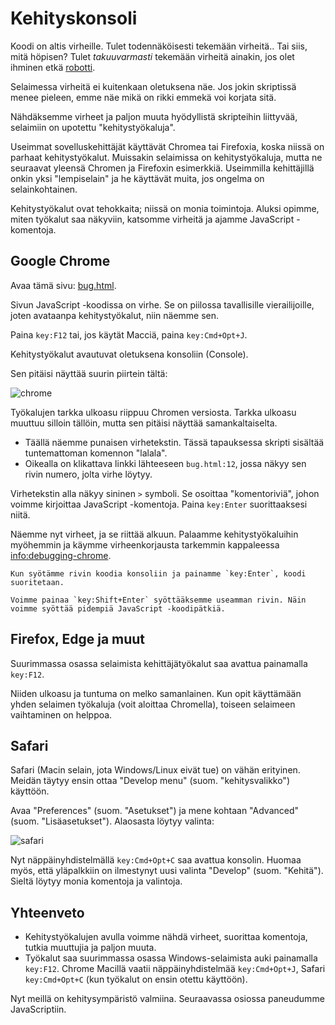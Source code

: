 # Kehityskonsoli

Koodi on altis virheille. Tulet todennäköisesti tekemään virheitä.. Tai siis, mitä höpisen? Tulet *takuuvarmasti* tekemään virheitä ainakin, jos olet ihminen etkä [robotti](https://en.wikipedia.org/wiki/Bender_(Futurama)).

Selaimessa virheitä ei kuitenkaan oletuksena näe. Jos jokin skriptissä menee pieleen, emme näe mikä on rikki emmekä voi korjata sitä.

Nähdäksemme virheet ja paljon muuta hyödyllistä skripteihin liittyvää, selaimiin on upotettu "kehitystyökaluja".

Useimmat sovelluskehittäjät käyttävät Chromea tai Firefoxia, koska niissä on parhaat kehitystyökalut. Muissakin selaimissa on kehitystyökaluja, mutta ne seuraavat yleensä Chromen ja Firefoxin esimerkkiä. Useimmilla kehittäjillä onkin yksi "lempiselain" ja he käyttävät muita, jos ongelma on selainkohtainen.

Kehitystyökalut ovat tehokkaita; niissä on monia toimintoja. Aluksi opimme, miten työkalut saa näkyviin, katsomme virheitä ja ajamme JavaScript -komentoja.

## Google Chrome

Avaa tämä sivu: [bug.html](bug.html).

Sivun JavaScript -koodissa on virhe. Se on piilossa tavallisille vierailijoille, joten avataanpa kehitystyökalut, niin näemme sen.

Paina `key:F12` tai, jos käytät Macciä, paina `key:Cmd+Opt+J`.

Kehitystyökalut avautuvat oletuksena konsoliin (Console).

Sen pitäisi näyttää suurin piirtein tältä:

![chrome](chrome.png)

Työkalujen tarkka ulkoasu riippuu Chromen versiosta. Tarkka ulkoasu muuttuu silloin tällöin, mutta sen pitäisi näyttää samankaltaiselta.

- Täällä näemme punaisen virhetekstin. Tässä tapauksessa skripti sisältää tuntemattoman komennon "lalala".
- Oikealla on klikattava linkki lähteeseen `bug.html:12`, jossa näkyy sen rivin numero, jolta virhe löytyy.

Virhetekstin alla näkyy sininen `>` symboli. Se osoittaa "komentoriviä", johon voimme kirjoittaa JavaScript -komentoja. Paina `key:Enter` suorittaaksesi niitä.

Näemme nyt virheet, ja se riittää alkuun. Palaamme kehitystyökaluihin myöhemmin ja käymme virheenkorjausta tarkemmin kappaleessa <info:debugging-chrome>.

```smart header="Monirivinen syöttö"
Kun syötämme rivin koodia konsoliin ja painamme `key:Enter`, koodi suoritetaan.

Voimme painaa `key:Shift+Enter` syöttääksemme useamman rivin. Näin voimme syöttää pidempiä JavaScript -koodipätkiä.
```

## Firefox, Edge ja muut

Suurimmassa osassa selaimista kehittäjätyökalut saa avattua painamalla `key:F12`.

Niiden ulkoasu ja tuntuma on melko samanlainen. Kun opit käyttämään yhden selaimen työkaluja (voit aloittaa Chromella), toiseen selaimeen vaihtaminen on helppoa.

## Safari

Safari (Macin selain, jota Windows/Linux eivät tue) on vähän erityinen. Meidän täytyy ensin ottaa "Develop menu" (suom. "kehitysvalikko") käyttöön.

Avaa "Preferences" (suom. "Asetukset") ja mene kohtaan "Advanced" (suom. "Lisäasetukset"). Alaosasta löytyy valinta:

![safari](safari.png)

Nyt näppäinyhdistelmällä `key:Cmd+Opt+C` saa avattua konsolin. Huomaa myös, että yläpalkkiin on ilmestynyt uusi valinta "Develop" (suom. "Kehitä"). Sieltä löytyy monia komentoja ja valintoja.

## Yhteenveto

- Kehitystyökalujen avulla voimme nähdä virheet, suorittaa komentoja, tutkia muuttujia ja paljon muuta.
- Työkalut saa suurimmassa osassa Windows-selaimista auki painamalla `key:F12`. Chrome Macillä vaatii näppäinyhdistelmää `key:Cmd+Opt+J`, Safari `key:Cmd+Opt+C` (kun työkalut on ensin otettu käyttöön).

Nyt meillä on kehitysympäristö valmiina. Seuraavassa osiossa paneudumme JavaScriptiin.
